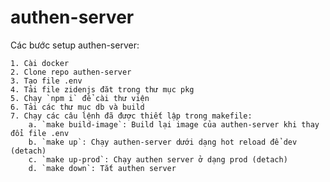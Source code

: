 # authen-server
Các bước setup authen-server:

    1. Cài docker
    2. Clone repo authen-server
    3. Tạo file .env
    4. Tải file zidenjs đăt trong thư mục pkg
    5. Chạy `npm i` để cài thư viện
    6. Tải các thư mục db và build
    7. Chạy các câu lệnh đã được thiết lập trong makefile:
        a. `make build-image`: Build lại image của authen-server khi thay đổi file .env
        b. `make up`: Chạy authen-server dưới dạng hot reload để dev (detach)
        c. `make up-prod`: Chạy authen server ở dạng prod (detach)
        d. `make down`: Tắt authen server
